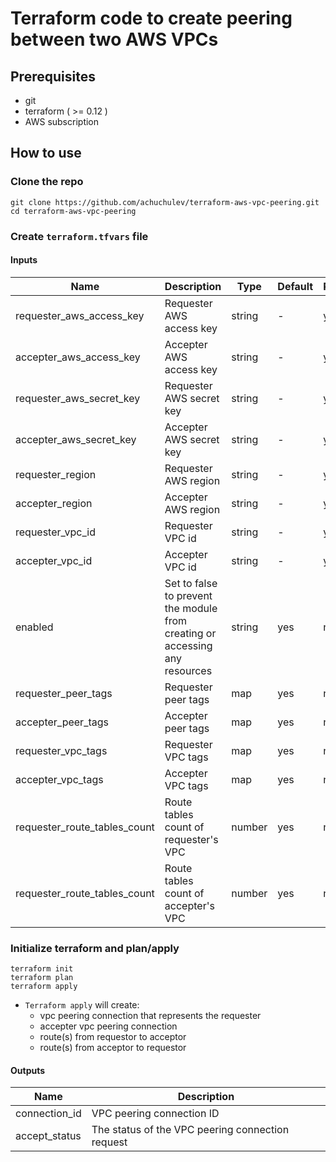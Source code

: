 # Terraform code to create peering between two AWS VPCs

## Prerequisites

- git
- terraform ( >= 0.12 )
- AWS subscription

## How to use

### Clone the repo

```
git clone https://github.com/achuchulev/terraform-aws-vpc-peering.git
cd terraform-aws-vpc-peering
```

### Create `terraform.tfvars` file

#### Inputs

| Name  |	Description |	Type |  Default |	Required
| ----- | ----------- | ---- |  ------- | --------
| requester_aws_access_key | Requester AWS access key | string  | - | yes
| accepter_aws_access_key | Accepter AWS access key | string  | - | yes
| requester_aws_secret_key | Requester AWS secret key | string  | - | yes
| accepter_aws_secret_key | Accepter AWS secret key | string  | - | yes
| requester_region | Requester AWS region | string  | - | yes
| accepter_region | Accepter AWS region | string  | - | yes
| requester_vpc_id  | Requester VPC id | string | - | yes
| accepter_vpc_id  | Accepter VPC id | string | - | yes
| enabled  | Set to false to prevent the module from creating or accessing any resources | string | yes | no
| requester_peer_tags  | Requester peer tags | map | yes | no
| accepter_peer_tags  | Accepter peer tags | map  | yes | no
| requester_vpc_tags  | Requester VPC tags | map  | yes | no
| accepter_vpc_tags | Accepter VPC tags  | map  | yes | no
| requester_route_tables_count | Route tables count of requester's VPC | number | yes | no 
| requester_route_tables_count | Route tables count of accepter's VPC | number | yes | no 

### Initialize terraform and plan/apply

```
terraform init
terraform plan
terraform apply
```

- `Terraform apply` will create:
  - vpc peering connection that represents the requester
  - accepter vpc peering connection
  - route(s) from requestor to acceptor
  - route(s) from acceptor to requestor
  
  
#### Outputs

| Name  |	Description 
| ----- | ----------- 
| connection_id | VPC peering connection ID
| accept_status | The status of the VPC peering connection request
